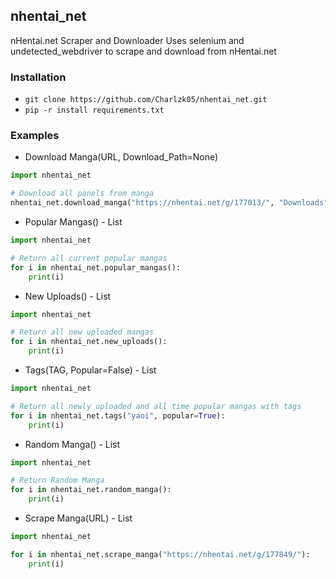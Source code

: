 ## nhentai_net
nHentai.net Scraper and Downloader
Uses selenium and undetected_webdriver to scrape and download from nHentai.net

### Installation
- ``git clone https://github.com/Charlzk05/nhentai_net.git``
- ``pip -r install requirements.txt``

### Examples
- Download Manga(URL, Download_Path=None)
```python
import nhentai_net

# Download all panels from manga
nhentai_net.download_manga("https://nhentai.net/g/177013/", "Downloads")
```
- Popular Mangas() - List
```python
import nhentai_net

# Return all current popular mangas
for i in nhentai_net.popular_mangas():
    print(i)
```
- New Uploads() - List
```python
import nhentai_net

# Return all new uploaded mangas
for i in nhentai_net.new_uploads():
    print(i)
```
- Tags(TAG, Popular=False) - List
```python
import nhentai_net

# Return all newly uploaded and all time popular mangas with tags
for i in nhentai_net.tags("yaoi", popular=True):
    print(i)
```
- Random Manga() - List
```python
import nhentai_net

# Return Random Manga
for i in nhentai_net.random_manga():
    print(i)
```
- Scrape Manga(URL) - List
```python
import nhentai_net

for i in nhentai_net.scrape_manga("https://nhentai.net/g/177849/"):
    print(i)
```
